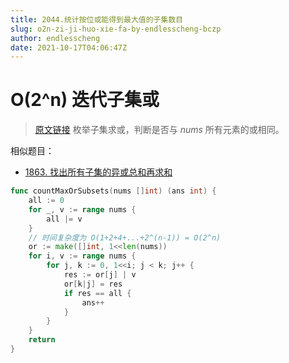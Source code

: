 ```yaml
---
title: 2044.统计按位或能得到最大值的子集数目
slug: o2n-zi-ji-huo-xie-fa-by-endlesscheng-bczp
author: endlesscheng
date: 2021-10-17T04:06:47Z
---
```

# O(2^n) 迭代子集或
 
> [原文链接](https://leetcode.cn/problems/count-number-of-maximum-bitwise-or-subsets/solution/o2n-zi-ji-huo-xie-fa-by-endlesscheng-bczp)
枚举子集求或，判断是否与 $\textit{nums}$ 所有元素的或相同。

相似题目：

- [1863. 找出所有子集的异或总和再求和](https://leetcode-cn.com/problems/sum-of-all-subset-xor-totals/)

```go
func countMaxOrSubsets(nums []int) (ans int) {
	all := 0
	for _, v := range nums {
		all |= v
	}
	// 时间复杂度为 O(1+2+4+...+2^(n-1)) = O(2^n)
	or := make([]int, 1<<len(nums))
	for i, v := range nums {
		for j, k := 0, 1<<i; j < k; j++ {
			res := or[j] | v
			or[k|j] = res
			if res == all {
				ans++
			}
		}
	}
	return
}
```
